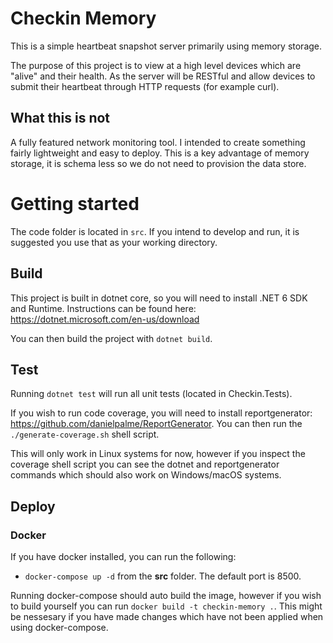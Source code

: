 # Checkin Memory
This is a simple heartbeat snapshot server primarily using memory storage.

The purpose of this project is to view at a high level devices which are "alive" and their health. As the server will be RESTful and allow devices to submit their heartbeat through HTTP requests (for example curl).

## What this is not
A fully featured network monitoring tool. I intended to create something fairly lightweight and easy to deploy. This is a key advantage of memory storage, it is schema less so we do not need to provision the data store.

# Getting started
The code folder is located in `src`. If you intend to develop and run, it is suggested you use that as your working directory.

## Build
This project is built in dotnet core, so you will need to install .NET 6 SDK and Runtime. Instructions can be found here: https://dotnet.microsoft.com/en-us/download

You can then build the project with `dotnet build`. 

## Test
Running `dotnet test` will run all unit tests (located in Checkin.Tests).

If you wish to run code coverage, you will need to install reportgenerator: https://github.com/danielpalme/ReportGenerator. You can then run the `./generate-coverage.sh` shell script. 

This will only work in Linux systems for now, however if you inspect the coverage shell script you can see the dotnet and reportgenerator commands which should also work on Windows/macOS systems.

## Deploy
### Docker
If you have docker installed, you can run the following:
  - `docker-compose up -d` from the **src** folder. The default port is 8500.

Running docker-compose should auto build the image, however if you wish to build yourself you can run `docker build -t checkin-memory .`. This might be nessesary if you have made changes which have not been applied when using docker-compose.
